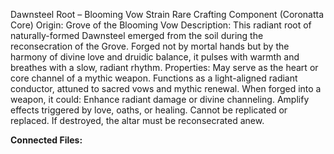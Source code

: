 Dawnsteel Root – Blooming Vow Strain
Rare Crafting Component (Coronatta Core)
 Origin: Grove of the Blooming Vow
Description:
 This radiant root of naturally-formed Dawnsteel emerged from the soil during the reconsecration of the Grove. Forged not by mortal hands but by the harmony of divine love and druidic balance, it pulses with warmth and breathes with a slow, radiant rhythm.
Properties:
May serve as the heart or core channel of a mythic weapon.
Functions as a light-aligned radiant conductor, attuned to sacred vows and mythic renewal.
When forged into a weapon, it could:
Enhance radiant damage or divine channeling.
Amplify effects triggered by love, oaths, or healing.
Cannot be replicated or replaced. If destroyed, the altar must be reconsecrated anew.

**Connected Files:**